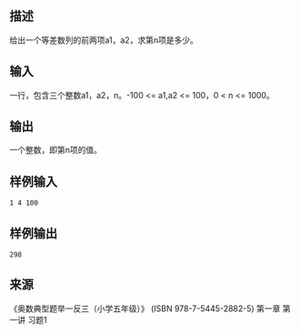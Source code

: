 ## 描述


给出一个等差数列的前两项a1，a2，求第n项是多少。

## 输入


一行，包含三个整数a1，a​2，n。-100 <= a1,a​2 <= 100，0 < n <= 1000。

## 输出


一个整数，即第n项的值。

## 样例输入


```
1 4 100
```


## 样例输出


```
298
```


## 来源


《奥数典型题举一反三（小学五年级）》 (ISBN 978-7-5445-2882-5) 第一章 第一讲 习题1

